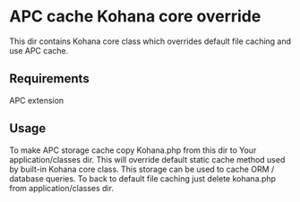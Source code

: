# APC cache Kohana core override

This dir contains Kohana core class which overrides default file caching and
use APC cache.

## Requirements

APC extension

## Usage

To make APC storage cache copy Kohana.php from this dir to Your
application/classes dir. This will override default static cache method used
by built-in Kohana core class. This storage can be used to cache ORM / database
queries. To back to default file caching just delete kohana.php from
application/classes dir.
